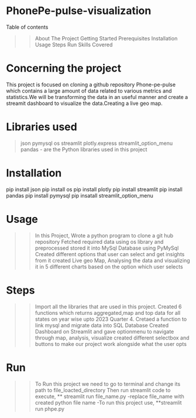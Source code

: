 # PhonePe-pulse-visualization

Table of contents
>> About The Project
>> Getting Started
>> Prerequisites
>> Installation
>> Usage
>> Steps
>> Run
>> Skills Covered


# Concerning the project
This project is focused on cloning a github repository Phone-pe-pulse which contains a large amount of data related to various metrics and statistics.We will be transforming the data in an useful manner and create a streamit dashboard to visualize the data.Creating a live geo map.

# Libraries used
> json
> pymysql
> os
> streamlit
> plotly.express
> streamlit_option_menu
> pandas - are the Python libraries used in this project

# Installation
pip install json
pip install os
pip install plotly
pip install streamlit
pip install pandas
pip install pymysql
pip insatall streamlit_option_menu

# Usage
>> In this Project, Wrote a python program to clone a git hub repository
>> Fetched required data using os library and preprocessed stored it into MySql Database using PyMySql
>> Created different options that user can select and get insights from it
>> created Live geo Map, Analysing the data and visualizing it in 5 different charts based on the option which user selects

# Steps
>> Import all the libraries that are used in this project.
>> Created 6 functions which returns aggregated,map and top data for all states on year wise upto 2023 Quarter 4.
>> Cretaed a function to link mysql and migrate data into SQL Database
>> Created Dashboard on Streamlit and gave optionmenu to navigate through map, analysis, visualize
>> created different selectbox and buttons to make our project work alongside what the user opts

# Run
>> To Run this project we need to go to terminal and change its path to file_loacted_directory
>> Then run streamlit code to execute,
** streamlit run file_name.py
-replace file_name with created python file name
-To run this project use,
**streamlit run phpe.py 
